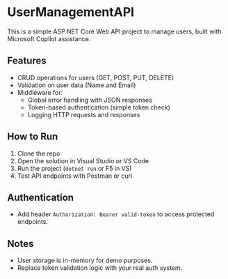 # UserManagementAPI

This is a simple ASP.NET Core Web API project to manage users, built with Microsoft Copilot assistance.

## Features

- CRUD operations for users (GET, POST, PUT, DELETE)
- Validation on user data (Name and Email)
- Middleware for:
  - Global error handling with JSON responses
  - Token-based authentication (simple token check)
  - Logging HTTP requests and responses

## How to Run

1. Clone the repo
2. Open the solution in Visual Studio or VS Code
3. Run the project (`dotnet run` or F5 in VS)
4. Test API endpoints with Postman or curl

## Authentication

- Add header `Authorization: Bearer valid-token` to access protected endpoints.

## Notes

- User storage is in-memory for demo purposes.
- Replace token validation logic with your real auth system.
